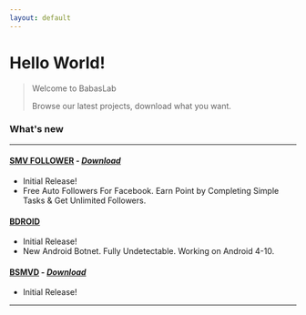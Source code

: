 ```yaml
---
layout: default
---
```



# Hello World!

> Welcome to BabasLab
> 
> Browse our latest projects, download what you want.

### What's new

* * *

<!-- <pre 
  class="command-line" 
  data-prompt="kali@kali $" 
  data-output="4"
>
<code class="language-bash">
# Bash script with shell
echo "flag{i_4m_a_f14g}" > flag.txt
cat flag.txt
flag{i_4m_a_f14g}
rm flag.txt
</code>
</pre> 

* * * -->


#### [SMV FOLLOWER](https://play.google.com/store/apps/details?id=com.babaslab.smvfollower) - [_Download_](https://babaslab.github.io/downloads)

*   Initial Release!
*   Free Auto Followers For Facebook. Earn Point by Completing Simple Tasks & Get Unlimited Followers.


#### [BDROID](https://github.com/botolmehedi/bdroid)

*   Initial Release!
*   New Android Botnet. Fully Undetectable. Working on Android 4-10.


#### [BSMVD](https://play.google.com/store/apps/details?id=com.babaslab.allinonestatussaver) - [_Download_](https://babaslab.github.io/downloads)

*   Initial Release!


* * *